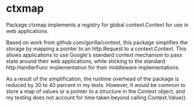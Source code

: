 ctxmap
=======

Package ctxmap implements a registry for global context.Context for use in web applications.

Based on work from github.com/gorilla/context, this package simplifies the storage by mapping
a pointer to an http.Request to a context.Context. This allows applications to use Google's
standard context mechanism to pass state around their web applications, while sticking to
the standard http.HandlerFunc implementation for their middleware implementations.

As a result of the simplification, the runtime overhead of the package is reduced by 30 to 40
percent in my tests. However, it would be common to store a map of values or a pointer to
a structure in the Context object, and my testing does not account for time taken beyond
calling Context.Value().
